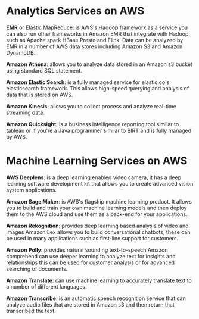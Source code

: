 # Analytics Services on AWS
**EMR** or Elastic MapReduce: is AWS's Hadoop framework as a service you can also run other frameworks in Amazon EMR that integrate
with Hadoop such as Apache spark HBase Presto and Flink. Data can be analyzed by EMR in a number of AWS data stores including Amazon S3 and Amazon DynamoDB.

**Amazon Athena**: allows you to analyze data stored in an Amazon s3 bucket using standard SQL statement. 

**Amazon Elastic Search**: is a fully managed service for elastic.co's elasticsearch 
framework. This allows high-speed querying and analysis of data that is stored on AWS. 

**Amazon Kinesis**: allows you to collect process and analyze real-time streaming data. 

**Amazon Quicksight**: is a business intelligence reporting tool similar to tableau or if you're a Java programmer similar to BIRT and is fully managed by AWS.

# Machine Learning Services on AWS
**AWS Deeplens**: is a deep learning enabled video camera, it has a deep learning
software development kit that allows you to create advanced vision system applications.

**Amazon Sage Maker**: is AWS's flagship machine learning product.
It allows you to build and train your own machine learning models and then deploy
them to the AWS cloud and use them as a back-end for your applications.

**Amazon Rekognition**: provides deep learning based analysis of video and images Amazon Lex allows you to build conversational chatbots, these can be used in many applications such as first-line support for customers.  

**Amazon Polly**: provides natural sounding text-to-speech Amazon comprehend can use deeper learning to analyze text for insights and relationships this can be used for customer analysis or for advanced searching of documents. 

**Amazon Translate**: can use machine learning to accurately translate text to a number of different languages.

**Amazon Transcribe**: is an automatic speech recognition service that can analyze audio files that are stored in Amazon s3 and then return that transcribed the text.


 